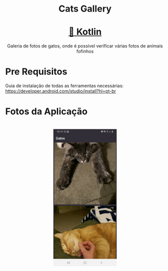 <h1 align="center">Cats Gallery</h1>
<h1 align="center">
    <a href="https://developer.android.com/kotlin/">🔗 Kotlin</a>
</h1>
<p align="center">Galeria de fotos de gatos, onde é possível verificar várias fotos de animais fofinhos</p>

Pre Requisitos
=================
Guia de instalação de todas as ferramentas necessárias: https://developer.android.com/studio/install?hl=pt-br


Fotos da Aplicação
=================

<h1 align="center">
  <img alt="home" title="home" src="./images/image1.jpg" width="200" heigth="200"/>
</h1>

